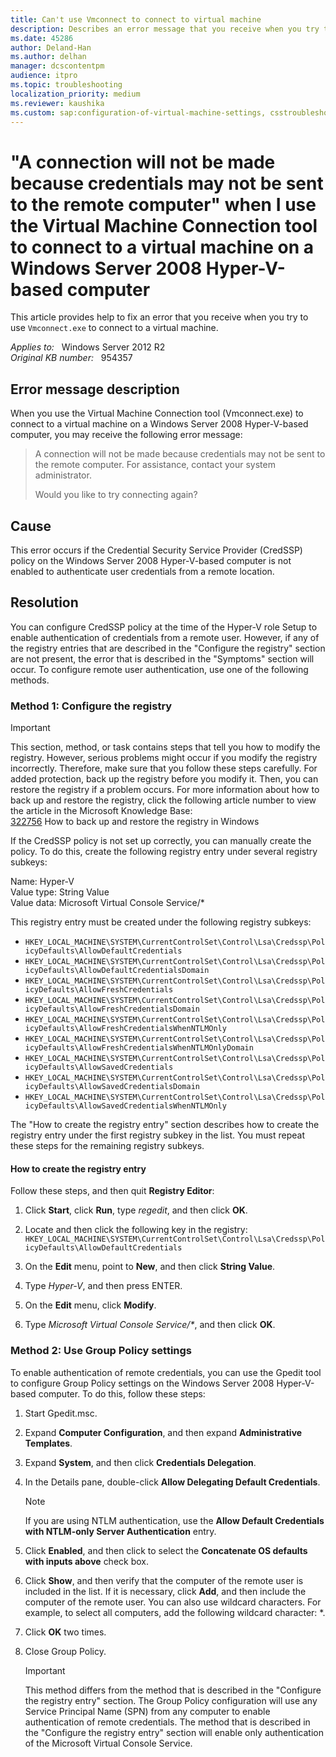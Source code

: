 ```yaml
---
title: Can't use Vmconnect to connect to virtual machine
description: Describes an error message that you receive when you try to use Vmconnect.exe to connect to a virtual machine in Windows Server. To resolve this error, you must verify that the required registry keys are configured to enable remote authentication.
ms.date: 45286
author: Deland-Han
ms.author: delhan
manager: dcscontentpm
audience: itpro
ms.topic: troubleshooting
localization_priority: medium
ms.reviewer: kaushika
ms.custom: sap:configuration-of-virtual-machine-settings, csstroubleshoot
---
```

# "A connection will not be made because credentials may not be sent to the remote computer" when I use the Virtual Machine Connection tool to connect to a virtual machine on a Windows Server 2008 Hyper-V-based computer

This article provides help to fix an error that you receive when you try to use `Vmconnect.exe` to connect to a virtual machine.

_Applies to:_ &nbsp; Windows Server 2012 R2  
_Original KB number:_ &nbsp; 954357

## Error message description

When you use the Virtual Machine Connection tool (Vmconnect.exe) to connect to a virtual machine on a Windows Server 2008 Hyper-V-based computer, you may receive the following error message:  
> A connection will not be made because credentials may not be sent to the remote computer. For assistance, contact your system administrator.
>
> Would you like to try connecting again?

## Cause

This error occurs if the Credential Security Service Provider (CredSSP) policy on the Windows Server 2008 Hyper-V-based computer is not enabled to authenticate user credentials from a remote location.

## Resolution

You can configure CredSSP policy at the time of the Hyper-V role Setup to enable authentication of credentials from a remote user. However, if any of the registry entries that are described in the "Configure the registry" section are not present, the error that is described in the "Symptoms" section will occur. To configure remote user authentication, use one of the following methods.

### Method 1: Configure the registry

> [!IMPORTANT]
> This section, method, or task contains steps that tell you how to modify the registry. However, serious problems might occur if you modify the registry incorrectly. Therefore, make sure that you follow these steps carefully. For added protection, back up the registry before you modify it. Then, you can restore the registry if a problem occurs. For more information about how to back up and restore the registry, click the following article number to view the article in the Microsoft Knowledge Base:  
[322756](https://support.microsoft.com/help/322756) How to back up and restore the registry in Windows  

If the CredSSP policy is not set up correctly, you can manually create the policy. To do this, create the following registry entry under several registry subkeys:

Name: Hyper-V  
Value type: String Value  
Value data: Microsoft Virtual Console Service/*  

This registry entry must be created under the following registry subkeys:  

- `HKEY_LOCAL_MACHINE\SYSTEM\CurrentControlSet\Control\Lsa\Credssp\PolicyDefaults\AllowDefaultCredentials`  
- `HKEY_LOCAL_MACHINE\SYSTEM\CurrentControlSet\Control\Lsa\Credssp\PolicyDefaults\AllowDefaultCredentialsDomain`  
- `HKEY_LOCAL_MACHINE\SYSTEM\CurrentControlSet\Control\Lsa\Credssp\PolicyDefaults\AllowFreshCredentials`  
- `HKEY_LOCAL_MACHINE\SYSTEM\CurrentControlSet\Control\Lsa\Credssp\PolicyDefaults\AllowFreshCredentialsDomain`  
- `HKEY_LOCAL_MACHINE\SYSTEM\CurrentControlSet\Control\Lsa\Credssp\PolicyDefaults\AllowFreshCredentialsWhenNTLMOnly`  
- `HKEY_LOCAL_MACHINE\SYSTEM\CurrentControlSet\Control\Lsa\Credssp\PolicyDefaults\AllowFreshCredentialsWhenNTLMOnlyDomain`  
- `HKEY_LOCAL_MACHINE\SYSTEM\CurrentControlSet\Control\Lsa\Credssp\PolicyDefaults\AllowSavedCredentials`  
- `HKEY_LOCAL_MACHINE\SYSTEM\CurrentControlSet\Control\Lsa\Credssp\PolicyDefaults\AllowSavedCredentialsDomain`  
- `HKEY_LOCAL_MACHINE\SYSTEM\CurrentControlSet\Control\Lsa\Credssp\PolicyDefaults\AllowSavedCredentialsWhenNTLMOnly`  

The "How to create the registry entry" section describes how to create the registry entry under the first registry subkey in the list. You must repeat these steps for the remaining registry subkeys.

#### How to create the registry entry

Follow these steps, and then quit **Registry Editor**:

1. Click **Start**, click **Run**, type *regedit*, and then click **OK**.

2. Locate and then click the following key in the registry:
 `HKEY_LOCAL_MACHINE\SYSTEM\CurrentControlSet\Control\Lsa\Credssp\PolicyDefaults\AllowDefaultCredentials`  

3. On the **Edit** menu, point to **New**, and then click **String Value**.
4. Type *Hyper-V*, and then press ENTER.

5. On the **Edit** menu, click **Modify**.

6. Type *Microsoft Virtual Console Service/\**, and then click **OK**.

### Method 2: Use Group Policy settings

To enable authentication of remote credentials, you can use the Gpedit tool to configure Group Policy settings on the Windows Server 2008 Hyper-V-based computer. To do this, follow these steps:  

1. Start Gpedit.msc.
2. Expand **Computer Configuration**, and then expand **Administrative Templates**.
3. Expand **System**, and then click **Credentials Delegation**.
4. In the Details pane, double-click **Allow Delegating Default Credentials**.

    > [!NOTE]
    > If you are using NTLM authentication, use the **Allow Default Credentials with NTLM-only Server Authentication** entry.  

5. Click **Enabled**, and then click to select the **Concatenate OS defaults with inputs above** check box.
6. Click **Show**, and then verify that the computer of the remote user is included in the list. If it is necessary, click **Add**, and then include the computer of the remote user. You can also use wildcard characters. For example, to select all computers, add the following wildcard character: \*.
7. Click **OK** two times.
8. Close Group Policy.

    > [!IMPORTANT]
    > This method differs from the method that is described in the "Configure the registry entry" section. The Group Policy configuration will use any Service Principal Name (SPN) from any computer to enable authentication of remote credentials. The method that is described in the "Configure the registry entry" section will enable only authentication of the Microsoft Virtual Console Service.
